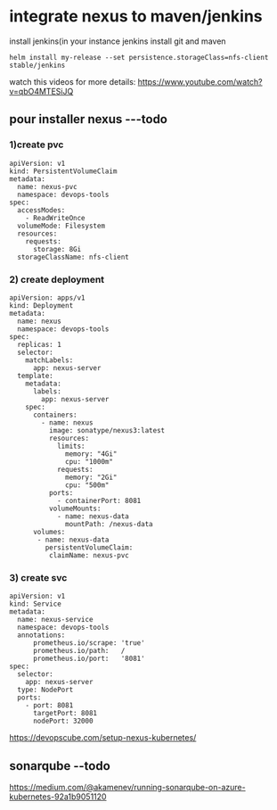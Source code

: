 # integrate nexus to maven/jenkins

install jenkins(in your instance jenkins install git and maven

```
helm install my-release --set persistence.storageClass=nfs-client stable/jenkins
```
watch this videos for more details: https://www.youtube.com/watch?v=qbO4MTESiJQ

## pour installer nexus ---todo
### 1)create pvc
```
apiVersion: v1
kind: PersistentVolumeClaim
metadata:
  name: nexus-pvc
  namespace: devops-tools
spec:
  accessModes:
    - ReadWriteOnce
  volumeMode: Filesystem
  resources:
    requests:
      storage: 8Gi
  storageClassName: nfs-client
```
### 2) create deployment

```
apiVersion: apps/v1
kind: Deployment
metadata:
  name: nexus
  namespace: devops-tools
spec:
  replicas: 1
  selector:
    matchLabels:
      app: nexus-server
  template:
    metadata:
      labels:
        app: nexus-server
    spec:
      containers:
        - name: nexus
          image: sonatype/nexus3:latest
          resources:
            limits:
              memory: "4Gi"
              cpu: "1000m"
            requests:
              memory: "2Gi"
              cpu: "500m"
          ports:
            - containerPort: 8081
          volumeMounts:
            - name: nexus-data
              mountPath: /nexus-data
      volumes:
       - name: nexus-data
         persistentVolumeClaim:
          claimName: nexus-pvc
```
### 3) create svc

```
apiVersion: v1
kind: Service
metadata:
  name: nexus-service
  namespace: devops-tools
  annotations:
      prometheus.io/scrape: 'true'
      prometheus.io/path:   /
      prometheus.io/port:   '8081'
spec:
  selector:
    app: nexus-server
  type: NodePort
  ports:
    - port: 8081
      targetPort: 8081
      nodePort: 32000
```

https://devopscube.com/setup-nexus-kubernetes/

## sonarqube --todo
https://medium.com/@akamenev/running-sonarqube-on-azure-kubernetes-92a1b9051120
